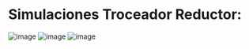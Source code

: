 # Simulaciones Troceador Reductor:
![image](https://github.com/user-attachments/assets/79a7dde1-daa5-4cc7-a192-9fb2c7c1ba1c)
![image](https://github.com/user-attachments/assets/648575aa-1382-4e00-a7ec-eec2119ec5b4)
![image](https://github.com/user-attachments/assets/654c4245-1edd-4f88-b527-1188654b3722)
